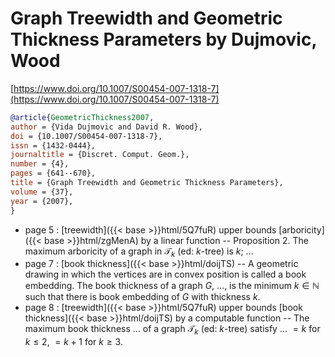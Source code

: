 # Graph Treewidth and Geometric Thickness Parameters by Dujmovic, Wood

[https://www.doi.org/10.1007/S00454-007-1318-7](https://www.doi.org/10.1007/S00454-007-1318-7)

```bibtex
@article{GeometricThickness2007,
author = {Vida Dujmovic and David R. Wood},
doi = {10.1007/S00454-007-1318-7},
issn = {1432-0444},
journaltitle = {Discret. Comput. Geom.},
number = {4},
pages = {641--670},
title = {Graph Treewidth and Geometric Thickness Parameters},
volume = {37},
year = {2007},
}
```
* page 5 : [treewidth]({{< base >}}html/5Q7fuR) upper bounds [arboricity]({{< base >}}html/zgMenA) by a linear function -- Proposition 2. The maximum arboricity of a graph in $\mathcal T_k$ (ed: $k$-tree) is $k$; ...
* page 7 : [book thickness]({{< base >}}html/doijTS) -- A geometric drawing in which the vertices are in convex position is called a book embedding. The book thickness of a graph $G$, ..., is the minimum $k \in \mathbb N$ such that there is book embedding of $G$ with thickness $k$.
* page 8 : [treewidth]({{< base >}}html/5Q7fuR) upper bounds [book thickness]({{< base >}}html/doijTS) by a computable function -- The maximum book thickness ... of a graph $\mathcal T_k$ (ed: $k$-tree) satisfy ... $=k$ for $k \le 2$, $=k+1$ for $k \ge 3$.